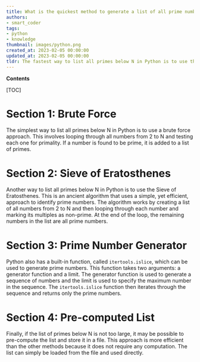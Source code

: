 ```yaml
---
title: What is the quickest method to generate a list of all prime numbers up to n?
authors:
- smart_coder
tags:
- python
- knowledge
thumbnail: images/python.png
created_at: 2023-02-05 00:00:00
updated_at: 2023-02-05 00:00:00
tldr: The fastest way to list all primes below N in Python is to use the Sieve of Eratosthenes.
---
```


**Contents**

[TOC]

# Section 1: Brute Force

The simplest way to list all primes below N in Python is to use a brute force approach. This involves looping through all numbers from 2 to N and testing each one for primality. If a number is found to be prime, it is added to a list of primes.

# Section 2: Sieve of Eratosthenes

Another way to list all primes below N in Python is to use the Sieve of Eratosthenes. This is an ancient algorithm that uses a simple, yet efficient, approach to identify prime numbers. The algorithm works by creating a list of all numbers from 2 to N and then looping through each number and marking its multiples as non-prime. At the end of the loop, the remaining numbers in the list are all prime numbers.

# Section 3: Prime Number Generator

Python also has a built-in function, called `itertools.islice`, which can be used to generate prime numbers. This function takes two arguments: a generator function and a limit. The generator function is used to generate a sequence of numbers and the limit is used to specify the maximum number in the sequence. The `itertools.islice` function then iterates through the sequence and returns only the prime numbers.

# Section 4: Pre-computed List

Finally, if the list of primes below N is not too large, it may be possible to pre-compute the list and store it in a file. This approach is more efficient than the other methods because it does not require any computation. The list can simply be loaded from the file and used directly.
